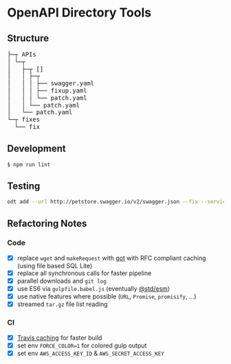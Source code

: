 # OpenAPI Directory Tools

## Structure

<pre style="line-height: 1.2">
├─┬ APIs
│ └─┬ <PROVIDER>  
│   ├─┬ [<SERVICE>]
│   │ ├─┬ <VERSION>
│   │ │ ├── swagger.yaml
│   │ │ ├── fixup.yaml
│   │ │ └── patch.yaml
│   │ └── patch.yaml
│   └── patch.yaml
└─┬ fixes
  └── fix
</pre>

## Development

```bash
$ npm run lint
```

## Testing

```bash
odt add --url http://petstore.swagger.io/v2/swagger.json --fix --service petstore
```

## Refactoring Notes

### Code

- [x] replace `wget` and `makeRequest` with [got](https://github.com/sindresorhus/got) with RFC compliant caching (using file based SQL Lite)
- [x] replace all synchronous calls for faster pipeline
- [x] parallel downloads and `git log`
- [x] use ES6 via `gulpfile.babel.js` (eventually [@std/esm](https://github.com/standard-things/esm))
- [x] use native features where possible (`URL`, `Promise`, `promisify`, ...)
- [x] streamed `tar.gz` file list reading

### CI

- [x] [Travis caching](https://docs.travis-ci.com/user/caching/) for faster build
- [x] set env `FORCE_COLOR=1` for colored gulp output
- [x] set env `AWS_ACCESS_KEY_ID` & `AWS_SECRET_ACCESS_KEY`
